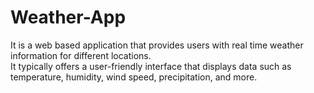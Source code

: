 # Weather-App

It is a web based application that provides users with real time weather information for different locations.
<br>
It typically offers a user-friendly interface that displays data such as temperature, humidity, wind speed, precipitation, and more.
